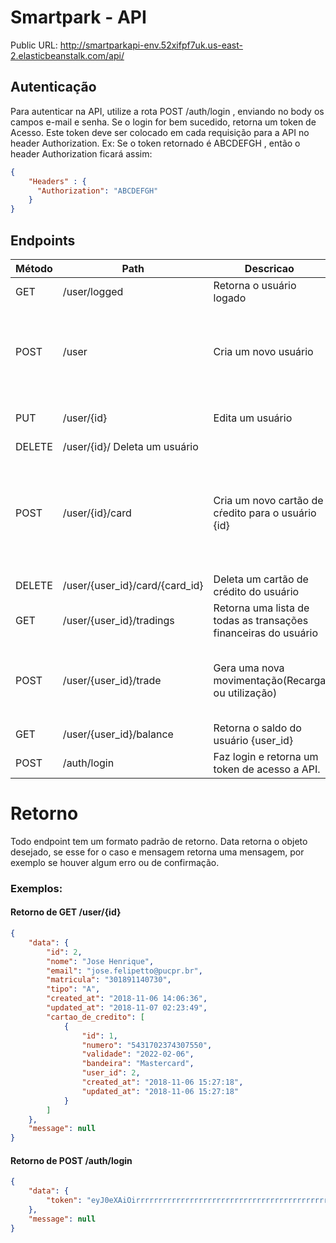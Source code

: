 # Smartpark - API

Public URL: http://smartparkapi-env.52xifpf7uk.us-east-2.elasticbeanstalk.com/api/

## Autenticação

Para autenticar na API, utilize a rota POST /auth/login , enviando no body os campos e-mail e senha. Se o login for bem sucedido, retorna um token de Acesso. Este token deve ser colocado em cada requisição para a API no header Authorization. Ex: Se o token retornado é ABCDEFGH , então o header Authorization ficará assim: 
```json
{
    "Headers" : {
      "Authorization": "ABCDEFGH"
    }
}
```

## Endpoints

| Método   | Path   | Descricao | Input       | Regras |
| ---  | --- | --- | --- | --- 
| GET  | /user/logged | Retorna o usuário logado |  |  |
| POST | /user | Cria um novo usuário |  ``` { nome, email, matricula, senha, tipo } ``` | Todos os campos são obrigatórios. E-mail deve ser um e-mail válido. Matricula deve ter no minimo 10 caracteres. Senha deve ter entre 6 e 16 caracteres. Tipo deve ser A ou P.|
| PUT  | /user/{id} | Edita um usuário | Igual o POST porém sem Tipo. Só precisa mandar o campo que foi alterado. | Mesmas regras do POST porém nenhum campo é obrigatório.|
| DELETE | /user/{id}/ Deleta um usuário |  |  |
| POST | /user/{id}/card | Cria um novo cartão de cŕedito para o usuário {id} | ``` { numero, validade, cvv, bandeira } ``` | Todos os campos são obrigatórios. O número deve ser um cartão válido. A validade deve ser no formato m/y(02/23,03/25,...). cvv deve ser um cvv válido. Bandeira é uma string com o nome da bandeira(Mastercard,Visa,etc)|
| DELETE | /user/{user_id}/card/{card_id} | Deleta um cartão de crédito do usuário |  |  |
| GET | /user/{user_id}/tradings | Retorna uma lista de todas as transações financeiras do usuário |  |  |
| POST | /user/{user_id}/trade | Gera uma nova movimentação(Recarga ou utilização) | ``` {cartao_de_credito_id,valor,tipo}```  | Cartão de crédito deve ser um cartão de crédito do usuário). Valor deve ser numérico, negativo para gastar e positivo para carregar. Tipo deve ser E ou S.|
| GET | /user/{user_id}/balance | Retorna o saldo do usuário {user_id} |  |  |
| POST | /auth/login | Faz login e retorna um token de acesso a API. | ```{email,senha}```  |  |
    
# Retorno

Todo endpoint tem um formato padrão de retorno. Data retorna o objeto desejado, se esse for o caso e mensagem retorna uma mensagem, por exemplo se houver algum erro ou de confirmação.

### Exemplos: 

#### Retorno de GET /user/{id} 
```json
{
    "data": {
        "id": 2,
        "nome": "Jose Henrique",
        "email": "jose.felipetto@pucpr.br",
        "matricula": "301891140730",
        "tipo": "A",
        "created_at": "2018-11-06 14:06:36",
        "updated_at": "2018-11-07 02:23:49",
        "cartao_de_credito": [
            {
                "id": 1,
                "numero": "5431702374307550",
                "validade": "2022-02-06",
                "bandeira": "Mastercard",
                "user_id": 2,
                "created_at": "2018-11-06 15:27:18",
                "updated_at": "2018-11-06 15:27:18"
            }
        ]
    },
    "message": null
}
```

#### Retorno de POST /auth/login
```json
{
    "data": {
        "token": "eyJ0eXAiOirrrrrrrrrrrrrrrrrrrrrrrrrrrrrrrrrrrrrrrrrrrrrrrrrrrrrrrrrrrrrrImlhdCI6MTU0MTYyODM4NiwiZXhwIjoxNTU0NTg4Mzg2fQ.-eQPNep3cd8D-HKryfo9AOerYirlgNCKR3FQduqjx20"
    },
    "message": null
}
```


